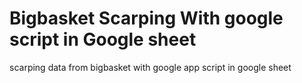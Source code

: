 # Bigbasket Scarping With google script in Google sheet
scarping data from bigbasket with google app script  in google sheet


